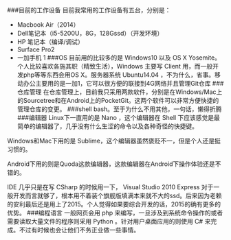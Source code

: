 ###目前的工作设备
目前我常用的工作设备有五台，分别是：

* Macbook Air（2014）
* Dell笔记本（i5-5200U，8G，128Gssd）（开发环境）
* HP 笔记本（编译/调试）
* Surface Pro2
* 一加手机 1
###OS
目前用的比较多的是 Windows10 以及 OS X Yosemite。个人比较喜欢各施其职（精致生活），Windows 主要写 Client 用，而一般开发php等等东西会用OS X。服务器系统 Ubuntu14.04 ，不为什么，省事。移动办公主要用的是一加1，它可以很方便的联接到4G网络并且管理Git仓库
###仓库管理
在仓库管理上，目前我只采用两款软件，分别是在Windows/Mac上的Sourcetree和在Android上的PocketGit。这两个软件可以非常方便快捷的管理仓库的变更。
###shell
bash。至于为什么不用其他，一句话，懒得折腾
###编辑器
Linux下一直用的是 Nano ，这个编辑器在 Shell 下应该感觉是最简单的编辑器了，几乎没有什么生涩的命令以及各种奇怪的快捷键。

Windows和Mac下用的是 Sublime，这个编辑器虽然褒贬不一，但是个人还是挺习惯的。

Android下用的则是Quoda这款编辑器，这款编辑器在Android下操作体验还是不错的。

IDE 几乎只是在写 CSharp 的时候用一下， Visual Studio 2010 Express 对于一般开发而言就够了，根本用不着装个旗舰版填满本来就不大的ssd。后来因为老赖的安利最后还是用上了2015。个人觉得如果要综合开发的话，2015的确有更多的优势。
###编程语言
一般网页会用 php 来编写，一旦涉及到系统命令操作的或者需要读取大量文件的程序则采用 Python 。针对用户桌面应用的则使用 C# 来完成。不过有时候也会让他们不务正业做一些事情。
